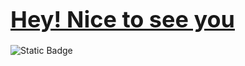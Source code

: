 <h1><span style="color: blue; font-size: 36px;"><a href='https://github.com/MadihaMassoudi'>Hey! Nice to see you</a></span></h1>
<img alt="Static Badge" src="https://img.shields.io/badge/JavaScript-blue" src="https://img.shields.io/badge/TypeScript-yellow">


